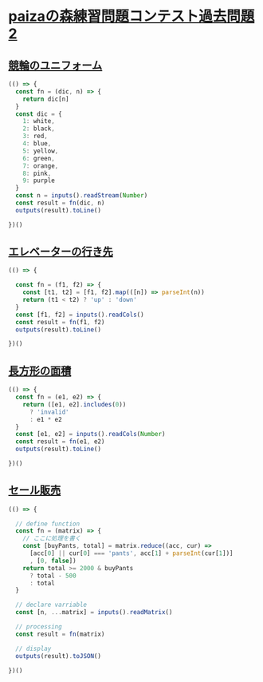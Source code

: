# [paizaの森練習問題コンテスト過去問題2](https://paiza.jp/works/mondai/forest_contest_002/problem_index?language_uid=javascript)

## [競輪のユニフォーム](https://paiza.jp/works/mondai/forest_contest_002/forest_contest_002__d_keirin/edit?language_uid=javascript)

```js
(() => {
  const fn = (dic, n) => {
    return dic[n]
  }
  const dic = {
    1: white,
    2: black,
    3: red,
    4: blue,
    5: yellow,
    6: green,
    7: orange,
    8: pink,
    9: purple
  }
  const n = inputs().readStream(Number)
  const result = fn(dic, n)
  outputs(result).toLine()

})()

```

## [エレベーターの行き先](https://paiza.jp/works/mondai/forest_contest_002/forest_contest_002__d_elevator/edit?language_uid=javascript)

```js
(() => {

  const fn = (f1, f2) => {
    const [t1, t2] = [f1, f2].map(([n]) => parseInt(n))
    return (t1 < t2) ? 'up' : 'down'
  }
  const [f1, f2] = inputs().readCols()
  const result = fn(f1, f2)
  outputs(result).toLine()

})()

```

## [長方形の面積](https://paiza.jp/works/mondai/forest_contest_002/forest_contest_002__d_rectangular/edit?language_uid=javascript)

```js
(() => {
  const fn = (e1, e2) => {
    return ([e1, e2].includes(0))
      ? 'invalid'
      : e1 * e2
  }
  const [e1, e2] = inputs().readCols(Number)
  const result = fn(e1, e2)
  outputs(result).toLine()

})()

```

## [セール販売](https://paiza.jp/works/mondai/forest_contest_002/forest_contest_002__c_sale/edit?language_uid=javascript)

```js
(() => {

  // define function
  const fn = (matrix) => {
    // ここに処理を書く
    const [buyPants, total] = matrix.reduce((acc, cur) =>
      [acc[0] || cur[0] === 'pants', acc[1] + parseInt(cur[1])]
      , [0, false])
    return total >= 2000 & buyPants
      ? total - 500
      : total
  }

  // declare varriable
  const [n, ...matrix] = inputs().readMatrix()

  // processing
  const result = fn(matrix)

  // display
  outputs(result).toJSON()

})()
```
